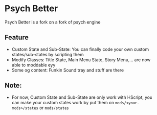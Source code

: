 # Psych Better
Psych Better is a fork on a fork of psych engine

## Feature
* Custom State and Sub-State: You can finally code your own custom states/sub-states by scripting them
* Modify Classes: Title State, Main Menu State, Story Menu,... are now able to moddable eyy
* Some og content: Funkin Sound tray and stuff are there

## Note:
- For now, Custom State and Sub-State are only work with HScript, you can make your custom states work by put them on `mods/<your-mods>/states` or `mods/states`
